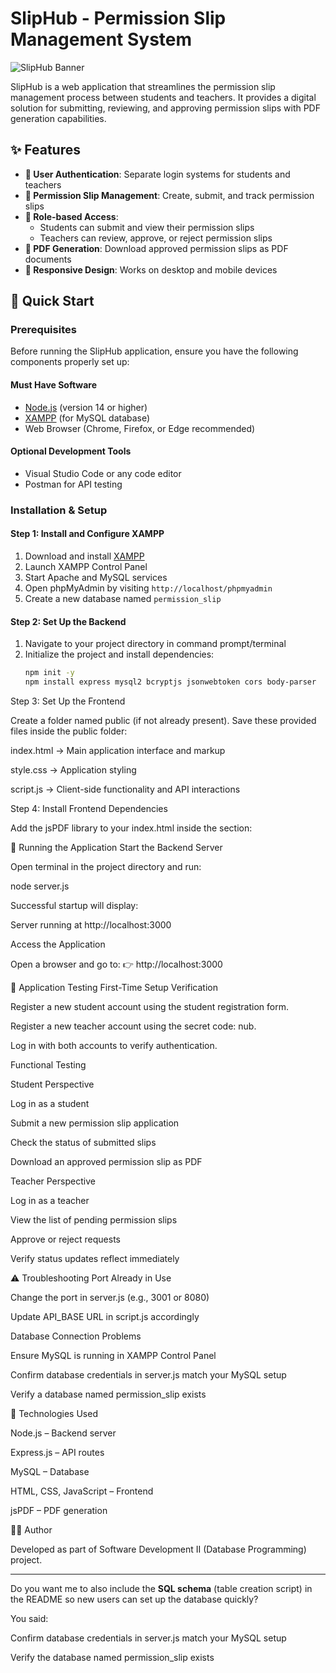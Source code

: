 # SlipHub - Permission Slip Management System

![SlipHub Banner](https://via.placeholder.com/800x200/4A90E2/FFFFFF?text=SlipHub+-+Permission+Slip+Management+System)

SlipHub is a web application that streamlines the permission slip management process between students and teachers. It provides a digital solution for submitting, reviewing, and approving permission slips with PDF generation capabilities.

## ✨ Features

- **🔐 User Authentication**: Separate login systems for students and teachers
- **📝 Permission Slip Management**: Create, submit, and track permission slips
- **👥 Role-based Access**:
  - Students can submit and view their permission slips
  - Teachers can review, approve, or reject permission slips
- **📄 PDF Generation**: Download approved permission slips as PDF documents
- **📱 Responsive Design**: Works on desktop and mobile devices

## 🚀 Quick Start

### Prerequisites

Before running the SlipHub application, ensure you have the following components properly set up:

#### Must Have Software
- [Node.js](https://nodejs.org/) (version 14 or higher)
- [XAMPP](https://www.apachefriends.org/) (for MySQL database)
- Web Browser (Chrome, Firefox, or Edge recommended)

#### Optional Development Tools
- Visual Studio Code or any code editor
- Postman for API testing

### Installation & Setup

#### Step 1: Install and Configure XAMPP
1. Download and install [XAMPP](https://www.apachefriends.org/)
2. Launch XAMPP Control Panel
3. Start Apache and MySQL services
4. Open phpMyAdmin by visiting `http://localhost/phpmyadmin`
5. Create a new database named `permission_slip`

#### Step 2: Set Up the Backend
1. Navigate to your project directory in command prompt/terminal
2. Initialize the project and install dependencies:
   ```bash
   npm init -y
   npm install express mysql2 bcryptjs jsonwebtoken cors body-parser

Step 3: Set Up the Frontend

Create a folder named public (if not already present).
Save these provided files inside the public folder:

index.html → Main application interface and markup

style.css → Application styling

script.js → Client-side functionality and API interactions

Step 4: Install Frontend Dependencies

Add the jsPDF library to your index.html inside the <head> section:

<script src="https://cdnjs.cloudflare.com/ajax/libs/jspdf/2.5.1/jspdf.umd.min.js"></script>

🚀 Running the Application
Start the Backend Server

Open terminal in the project directory and run:

node server.js


Successful startup will display:

Server running at http://localhost:3000

Access the Application

Open a browser and go to:
👉 http://localhost:3000

🧪 Application Testing
First-Time Setup Verification

Register a new student account using the student registration form.

Register a new teacher account using the secret code: nub.

Log in with both accounts to verify authentication.

Functional Testing

Student Perspective

Log in as a student

Submit a new permission slip application

Check the status of submitted slips

Download an approved permission slip as PDF

Teacher Perspective

Log in as a teacher

View the list of pending permission slips

Approve or reject requests

Verify status updates reflect immediately

⚠️ Troubleshooting
Port Already in Use

Change the port in server.js (e.g., 3001 or 8080)

Update API_BASE URL in script.js accordingly

Database Connection Problems

Ensure MySQL is running in XAMPP Control Panel

Confirm database credentials in server.js match your MySQL setup

Verify a database named permission_slip exists

📌 Technologies Used

Node.js – Backend server

Express.js – API routes

MySQL – Database

HTML, CSS, JavaScript – Frontend

jsPDF – PDF generation

👨‍💻 Author

Developed as part of Software Development II (Database Programming) project.


---

Do you want me to also include the **SQL schema** (table creation script) in the README so new users can set up the database quickly?

You said:

Confirm database credentials in server.js match your MySQL setup

Verify the database named permission_slip exists

